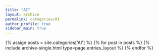 ```yaml
---
title: "AI"
layout: archive
permalink: categories/AI
author_profile: true
sidebar_main: true
---
```



{% assign posts = site.categories['AI'] %}
{% for post in posts %} {% include archive-single.html type=page.entries_layout %} {% endfor %}